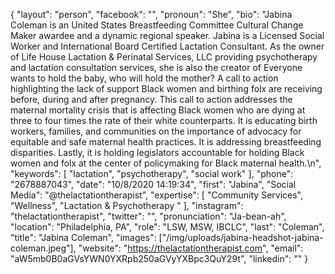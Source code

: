 {
  "layout": "person",
  "facebook": "",
  "pronoun": "She",
  "bio": "Jabina Coleman is an United States Breastfeeding Committee Cultural Change Maker awardee and a dynamic regional speaker. Jabina is a Licensed Social Worker and International Board Certified Lactation Consultant. As the owner of Life House Lactation & Perinatal Services, LLC providing psychotherapy and  lactation consultation services, she is also the creator of Everyone wants to hold the baby, who will hold the mother? A call to action highlighting the lack of support Black women and birthing folx are receiving before, during and after pregnancy. This call to action addresses the maternal mortality crisis that is affecting Black women who are dying at three to four times the rate of their white counterparts. It is educating birth workers, families, and communities on the importance of advocacy for equitable and safe maternal health practices. It is addressing breastfeeding disparities. Lastly, it is holding legislators accountable for holding Black women and folx at the center of policymaking for Black maternal health.\n",
  "keywords": [
    "lactation",
    "psychotherapy",
    "social work"
  ],
  "phone": "2678887043",
  "date": "10/8/2020 14:19:34",
  "first": "Jabina",
  "Social Media": "@thelactationtherapist",
  "expertise": [
    "Community Services",
    "Wellness",
    "Lactation & Psychotherapy "
  ],
  "instagram": "thelactationtherapist",
  "twitter": "",
  "pronunciation": "Ja-bean-ah",
  "location": "Philadelphia, PA",
  "role": "LSW, MSW, IBCLC",
  "last": "Coleman",
  "title": "Jabina Coleman",
  "images": ["/img/uploads/jabina-headshot-jabina-coleman.jpeg"],
  "website": "https://thelactationtherapist.com",
  "email": "aW5mb0B0aGVsYWN0YXRpb250aGVyYXBpc3QuY29t",
  "linkedin": ""
}
